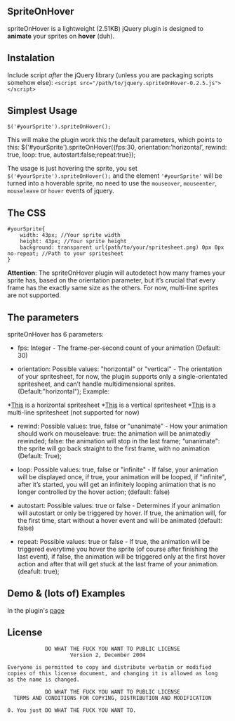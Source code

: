 ## SpriteOnHover
spriteOnHover is a lightweight (2.51KB) jQuery plugin is designed to **animate** your sprites on **hover** (duh). 

## Instalation
Include script *after* the jQuery library (unless you are packaging scripts somehow else):
`<script src="/path/to/jquery.spriteOnHover-0.2.5.js"></script>`

## Simplest Usage
    $('#yourSprite').spriteOnHover();

This will make the plugin work this the default parameters, which points to this:
    $('#yourSprite').spriteOnHover({fps:30, orientation:’horizontal’, rewind: true, loop: true, autostart:false;repeat:true});

The usage is just hovering the sprite, you set `$('#yourSprite').spriteOnHover();` and the element `'#yourSprite'` will be turned into a hoverable sprite, no need to use the `mouseover`, `mouseenter`, `mouseleave` or `hover` events of jquery.
	
## The CSS
    #yourSprite{
	    width: 43px; //Your sprite width
	    height: 43px; //Your sprite height
	    background: transparent url(path/to/your/spritesheet.png) 0px 0px no-repeat; //Path to your spritesheet
    }

**Attention**: The spriteOnHover plugin will autodetect how many frames your sprite has, based on the orientation parameter, but it’s crucial that every frame has the exactly same size as the others. For now, multi-line sprites are not supported.

## The parameters
spriteOnHover has 6 parameters:

- fps: Integer - The frame-per-second count of your animation (Default: 30)

- orientation: Possible values: "horizontal" or "vertical" - The orientation of your spritesheet, for now, the plugin supports only a single-orientated spritesheet, and can’t handle multidimensional sprites. (Default:"horizontal");
Example:

*[This](http://apolinariopassos.com.br) is a horizontal spritesheet
*[This](http://apolinariopassos.com.br) is a vertical spritesheet
*[This](http://apolinariopassos.com.br) is a multi-line spritesheet (not supported for now)

- rewind: Possible values: true, false or "unanimate" - How your animation should work on mouseleave: 
true: the animation will be animatedly rewinded; 
false: the animation will stop in the last frame;
“unanimate": the sprite will go back straight to the first frame, with no animation 
(Default: True);

- loop: Possible values: true, false or "infinite" - If false, your animation will be displayed once, if true, your animation will be looped, if "infinite", after it’s started, you will get an infinitely looping animation that is no longer controlled by the hover action; (default: false)

- autostart: Possible values: true or false - Determines if your animation will autostart or only be triggered by hover. If true, the animation will, for the first time, start without a hover event and will 
be animated (default: false)

- repeat: Possible values: true or false - If true, the animation will be triggered everytime you hover the sprite (of course after finishing the last event), if false, the animation will be triggered only at the first hover action and after that will get stuck at the last frame of your animation. (deafult: true); 

## Demo & (lots of) Examples
In the plugin's [page](http://www.apolinariopassos.com.br)

## License

                DO WHAT THE FUCK YOU WANT TO PUBLIC LICENSE
                        Version 2, December 2004

    Everyone is permitted to copy and distribute verbatim or modified
    copies of this license document, and changing it is allowed as long
    as the name is changed.

                DO WHAT THE FUCK YOU WANT TO PUBLIC LICENSE
      TERMS AND CONDITIONS FOR COPYING, DISTRIBUTION AND MODIFICATION

    0. You just DO WHAT THE FUCK YOU WANT TO.	